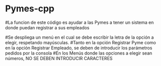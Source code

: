 # Pymes-cpp

#La funcion de este código es ayudar a las Pymes a tener un sistema en donde puedan registrar a sus empleados

#Se despliega un menú en el cual se debe escribir la letra de la opción a elegir, respetando mayúsculas.
#Tanto en la opción Registrar Pyme como en la opción Registrar Empleado, se deben de introducir los parámetros pedidos por la consola
#En los Menús donde las opciones a elegir sean números, NO SE DEBEN INTRODUCIR CARACTERES
